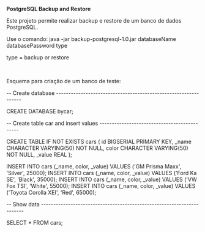 <b>PostgreSQL Backup and Restore</b>

<p>
Este projeto permite realizar backup e restore de um banco de dados PostgreSQL.

Use o comando: java -jar backup-postgresql-1.0.jar databaseName databasePassword type

type = backup or restore
</p>
<br>
<p>
Esquema para criação de um banco de teste:

-- Create database ----------------------------------------------------------------

CREATE DATABASE bycar;

-- Create table car and insert values ---------------------------------------------

CREATE TABLE IF NOT EXISTS cars (
    id BIGSERIAL PRIMARY KEY,
    _name CHARACTER VARYING(50) NOT NULL,
    color CHARACTER VARYING(50) NOT NULL,
    _value REAL
);

INSERT INTO cars (_name, color, _value) VALUES ('GM Prisma Maxx', 'Silver', 25000);
INSERT INTO cars (_name, color, _value) VALUES ('Ford Ka SE', 'Black', 35000);
INSERT INTO cars (_name, color, _value) VALUES ('VW Fox TSI', 'White', 55000);
INSERT INTO cars (_name, color, _value) VALUES ('Toyota Corolla XEI', 'Red', 65000);

-- Show data -----------------------------------------------------------------------

SELECT * FROM cars;
</p>
